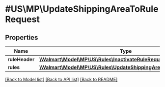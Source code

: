# #US\MP\UpdateShippingAreaToRuleRequest

## Properties

Name | Type | Description | Notes
------------ | ------------- | ------------- | -------------
**ruleHeader** | [**\Walmart\Model\MP\US\Rules\InactivateRuleRequestRuleHeader**](InactivateRuleRequestRuleHeader.md) |  | [optional]
**rules** | [**\Walmart\Model\MP\US\Rules\UpdateShippingAreaToRuleRequestRules**](UpdateShippingAreaToRuleRequestRules.md) |  | [optional]


[[Back to Model list]](../) [[Back to API list]](../../Api/US/MP) [[Back to README]](../../README.md)
